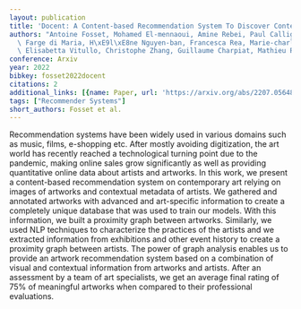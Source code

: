 ```yaml
---
layout: publication
title: 'Docent: A Content-based Recommendation System To Discover Contemporary Art'
authors: "Antoine Fosset, Mohamed El-mennaoui, Amine Rebei, Paul Calligaro, Elise\
  \ Farge di Maria, H\xE9l\xE8ne Nguyen-ban, Francesca Rea, Marie-charlotte Vallade,\
  \ Elisabetta Vitullo, Christophe Zhang, Guillaume Charpiat, Mathieu Rosenbaum"
conference: Arxiv
year: 2022
bibkey: fosset2022docent
citations: 2
additional_links: [{name: Paper, url: 'https://arxiv.org/abs/2207.05648'}]
tags: ["Recommender Systems"]
short_authors: Fosset et al.
---
```

Recommendation systems have been widely used in various domains such as
music, films, e-shopping etc. After mostly avoiding digitization, the art world
has recently reached a technological turning point due to the pandemic, making
online sales grow significantly as well as providing quantitative online data
about artists and artworks. In this work, we present a content-based
recommendation system on contemporary art relying on images of artworks and
contextual metadata of artists. We gathered and annotated artworks with
advanced and art-specific information to create a completely unique database
that was used to train our models. With this information, we built a proximity
graph between artworks. Similarly, we used NLP techniques to characterize the
practices of the artists and we extracted information from exhibitions and
other event history to create a proximity graph between artists. The power of
graph analysis enables us to provide an artwork recommendation system based on
a combination of visual and contextual information from artworks and artists.
After an assessment by a team of art specialists, we get an average final
rating of 75% of meaningful artworks when compared to their professional
evaluations.